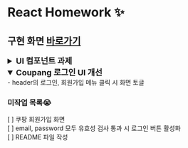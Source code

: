 # React Homework ✨

## 구현 화면 [바로가기](https://bohyemian.github.io/react-homework/)

<details>
  <summary style="font-size: 18px;font-weight: bold">UI 컴포넌트 과제</summary>

### Switch

`input` `checkbox`로 구현하였고, css 선택자 `:checked` 상태로 스타일이 토글될 수 있도록 하였다.  
 input의 label을 제공하기 위해 id와 label 명을 props로 받도록 했다.

### Chip button

button 태그로 구현하여 클릭할 때 클래스를 추가하여 active 상태를 분기하였다.  
 버튼의 텍스트와 초기 상태를 props로 받았다. (각각 children, active 속성)

![크롬](https://github.com/bohyemian/react-homework/blob/7de3874cec795dcd5a39f45adff4827c7c30408d/README/ui.gif)

</details>

<details open>
  <summary style="font-size: 18px;font-weight: bold">Coupang 로그인 UI 개선</summary>
  - header의 로그인, 회원가입 메뉴 클릭 시 화면 토글

### 미작업 목록😭

[ ] 쿠팡 회원가입 화면  
[ ] email, password 모두 유효성 검사 통과 시 로그인 버튼 활성화  
[ ] README 파일 작성

</details>
